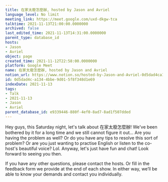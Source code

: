 ```yaml
---
title: 在家太廢怎麼辦, hosted by Jason and Avriel
language_level: No limit
meeting_link: https://meet.google.com/uxd-dkgw-tca
talktime: 2021-11-13T21:00:00.0000000
archived: false
last_edited_time: 2021-11-13T14:31:00.0000000
parent_type: database_id
hosts:
- Jason
- Avriel
object: page
created_time: 2021-11-12T22:58:00.0000000
platform: Google Meet
name: 在家太廢怎麼辦, hosted by Jason and Avriel
notion_url: https://www.notion.so/hosted-by-Jason-and-Avriel-0d5dad4ca1344bbe9d015f8f348d1e69
id: 0d5dad4c-a134-4bbe-9d01-5f8f348d1e69
indexDate: 2021-11-13
tags:
- Talk
- 2021-11-13
- Jason
- Avriel
parent_database_id: e9339446-880f-4ef0-8ad7-8ad1f507dded
---
```





Hey guys, this Saturday night, let's talk about 在家太廢怎麼辦! We've been bothered by it for a long time and we still cannot figure it out... Are you having the problem as well? Or do you have any tips to resolve this sort of problem? Or are you just wanting to practise English or listen to the co-host's beautiful voice? Lol. Anyway, let's just have fun and chat! Look forward to seeing you then. 

If you have any other questions, please contact the hosts. Or fill in the feedback form we provide at the end of each show. In either way, we’ll be able to know your demands and contact you individually.







